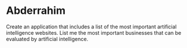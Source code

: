 # Abderrahim
Create an application that includes a list of the most important artificial intelligence websites.  List me the most important businesses that can be evaluated by artificial intelligence.
